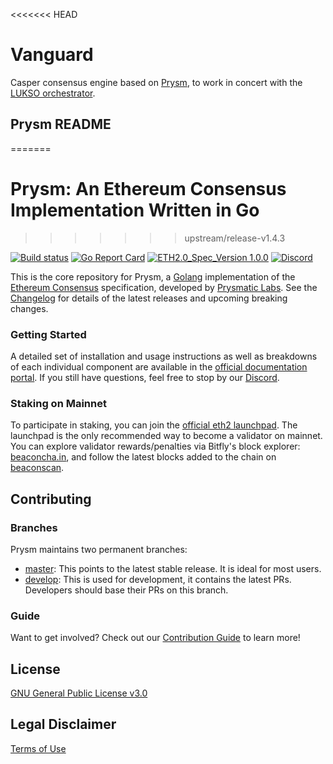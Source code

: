 <<<<<<< HEAD
# Vanguard

Casper consensus engine based on [Prysm](https://github.com/prysmaticlabs/prysm), to work in concert with the [LUKSO orchestrator](https://github.com/lukso-network/lukso-orchestrator).

## Prysm README
=======
# Prysm: An Ethereum Consensus Implementation Written in Go
>>>>>>> upstream/release-v1.4.3

[![Build status](https://badge.buildkite.com/b555891daf3614bae4284dcf365b2340cefc0089839526f096.svg?branch=master)](https://buildkite.com/prysmatic-labs/prysm)
[![Go Report Card](https://goreportcard.com/badge/github.com/prysmaticlabs/prysm)](https://goreportcard.com/report/github.com/prysmaticlabs/prysm)
[![ETH2.0_Spec_Version 1.0.0](https://img.shields.io/badge/ETH2.0%20Spec%20Version-v1.0.0-blue.svg)](https://github.com/ethereum/eth2.0-specs/tree/v1.0.0)
[![Discord](https://user-images.githubusercontent.com/7288322/34471967-1df7808a-efbb-11e7-9088-ed0b04151291.png)](https://discord.gg/CTYGPUJ)

This is the core repository for Prysm, a [Golang](https://golang.org/) implementation of the [Ethereum Consensus](https://ethereum.org/en/eth2/) specification, developed by [Prysmatic Labs](https://prysmaticlabs.com). See the [Changelog](https://github.com/prysmaticlabs/prysm/releases) for details of the latest releases and upcoming breaking changes.

### Getting Started

A detailed set of installation and usage instructions as well as breakdowns of each individual component are available in the [official documentation portal](https://docs.prylabs.network). If you still have questions, feel free to stop by our [Discord](https://discord.gg/CTYGPUJ).

### Staking on Mainnet

To participate in staking, you can join the [official eth2 launchpad](https://launchpad.ethereum.org). The launchpad is the only recommended way to become a validator on mainnet. You can explore validator rewards/penalties via Bitfly's block explorer: [beaconcha.in](https://beaconcha.in), and follow the latest blocks added to the chain on [beaconscan](https://beaconscan.com).


## Contributing
### Branches
Prysm maintains two permanent branches:

* [master](https://github.com/prysmaticlabs/prysm/tree/master): This points to the latest stable release. It is ideal for most users.
* [develop](https://github.com/prysmaticlabs/prysm/tree/develop): This is used for development, it contains the latest PRs. Developers should base their PRs on this branch.

### Guide
Want to get involved? Check out our [Contribution Guide](https://docs.prylabs.network/docs/contribute/contribution-guidelines/) to learn more!

## License

[GNU General Public License v3.0](https://www.gnu.org/licenses/gpl-3.0.en.html)

## Legal Disclaimer

[Terms of Use](/TERMS_OF_SERVICE.md)
